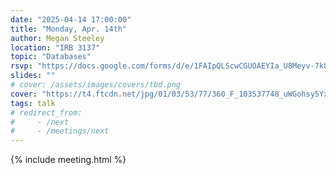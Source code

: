 ```yaml
---
date: "2025-04-14 17:00:00"
title: "Monday, Apr. 14th"
author: Megan Steeley
location: "IRB 3137"
topic: "Databases"
rsvp: "https://docs.google.com/forms/d/e/1FAIpQLScwCGUOAEYIa_U8Meyv-7k8m0S7wWvh4GEZJjuqdyVXYw9E_g/viewform?embedded=true"
slides: ""
# cover: /assets/images/covers/tbd.png
cover: "https://t4.ftcdn.net/jpg/01/03/53/77/360_F_103537748_uWGohsy5YxltzX3xav3dQn9i23il3b7o.jpg"
tags: talk
# redirect_from:
#     - /next
#     - /meetings/next
---
```


{% include meeting.html %}


